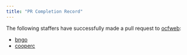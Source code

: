 ```yaml
---
title: "PR Completion Record"
---
```


The following staffers have successfully made a pull request to
[ocfweb](https://github.com/ocf/ocfweb):

<!-- Please keep this list alphabetical! -->

- [bngo](https://github.com/ocf/ocfweb/pull/578)
- [cooperc](https://github.com/ocf/ocfweb/pull/569)
